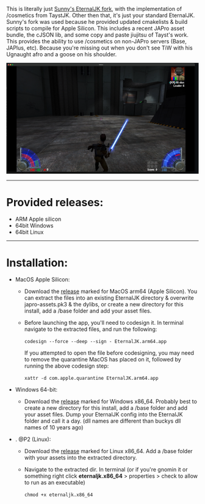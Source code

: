 
This is literally just [Sunny's EternalJK fork](https://github.com/JKSunny/EternalJK), with the implementation of /cosmetics from TaystJK. Other then that, it's just your standard EternalJK. Sunny's fork was used because he provided updated cmakelists & build scripts to compile for Apple Silicon. This includes a recent JAPro asset bundle, the cJSON lib, and some copy and paste jiujitsu of Tayst's work. This provides the ability to use /cosmetics on non-JAPro servers (Base, JAPlus, etc). Because you're missing out when you don't see TiW with his Ugnaught afro and a goose on his shoulder. 

![Stay Strapped](image.png)

---

# Provided releases:

- ARM Apple silicon 
- 64bit Windows
- 64bit Linux

---

# Installation:
- MacOS Apple Silicon:
  - Download the [release](https://github.com/nihirisuto/Sunny-EternalJK-With-TaystJK-Cosmetics/releases/tag/naisu) marked for MacOS arm64 (Apple Silicon). You can extract the files into an existing EternalJK directory & overwrite japro-assets.pk3 & the dylibs, or create a new directory for this install, add a /base folder and add your asset files.
  - Before launching the app, you'll need to codesign it. In terminal navigate to the extracted files, and run the following:
 
    `codesign --force --deep --sign - EternalJK.arm64.app`

    If you attempted to open the file before codesigning, you may need to remove the quarantine MacOS has placed on it, followed by running the above codesign step:
	
    `xattr -d com.apple.quarantine EternalJK.arm64.app`

- Windows 64-bit:
  - Download the [release](https://github.com/nihirisuto/Sunny-EternalJK-With-TaystJK-Cosmetics/releases/tag/naisu) marked for Windows x86_64. Probably best to create a new directory for this install, add a /base folder and add your asset files. Dump your EternalJK config into the EternalJK folder and call it a day. (dll names are different than buckys dll names of 10 years ago)

- . @P2 (Linux):
  - Download the [release](https://github.com/nihirisuto/Sunny-EternalJK-With-TaystJK-Cosmetics/releases/tag/naisu) marked for Linux x86_64. Add a /base folder with your assets into the extracted directory. 
  - Navigate to the extracted dir. In terminal (or if you're gnomin it or something right click **eternaljk.x86_64** > properties > check to allow to run as an executable)
  
    `chmod +x eternaljk.x86_64`